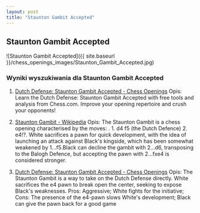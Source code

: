 ```yaml
---
layout: post
title: "Staunton Gambit Accepted"
---
```


## Staunton Gambit Accepted
![Staunton Gambit Accepted]({{ site.baseurl }}/chess_openings_images/Staunton_Gambit_Accepted.jpg)

### Wyniki wyszukiwania dla Staunton Gambit Accepted
1. [Dutch Defense: Staunton Gambit Accepted - Chess Openings](https://www.chess.com/openings/Dutch-Defense-Staunton-Gambit-Accepted)
   Opis: Learn the Dutch Defense: Staunton Gambit Accepted with free tools and analysis from Chess.com. Improve your opening repertoire and crush your opponents!

2. [Staunton Gambit - Wikipedia](https://en.wikipedia.org/wiki/Staunton_Gambit)
   Opis: The Staunton Gambit is a chess opening characterised by the moves: . 1. d4 f5 (the Dutch Defence) 2. e4!?. White sacrifices a pawn for quick development, with the idea of launching an attack against Black's kingside, which has been somewhat weakened by 1...f5.Black can decline the gambit with 2...d6, transposing to the Balogh Defence, but accepting the pawn with 2...fxe4 is considered stronger.

3. [Dutch Defense: Staunton Gambit Accepted - Chess Openings](https://www.chess.com/openings/Dutch-Defense-Staunton-Gambit-Accepted-3.Nc3-Nf6-4.Bg5)
   Opis: The Staunton Gambit is a way to take on the Dutch Defense directly. White sacrifices the e4 pawn to break open the center, seeking to expose Black's weaknesses. Pros: Aggressive; White fights for the initiative; Cons: The presence of the e4-pawn slows White's development; Black can give the pawn back for a good game